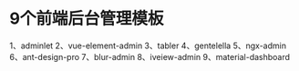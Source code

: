 # 9个前端后台管理模板

1、adminlet
2、vue-element-admin
3、tabler
4、gentelella
5、ngx-admin
6、ant-design-pro
7、blur-admin
8、iveiew-admin
9、material-dashboard